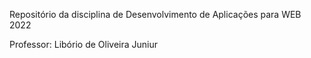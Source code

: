 Repositório da disciplina de
Desenvolvimento de Aplicações
para WEB 2022

Professor: Libório de Oliveira Juniur